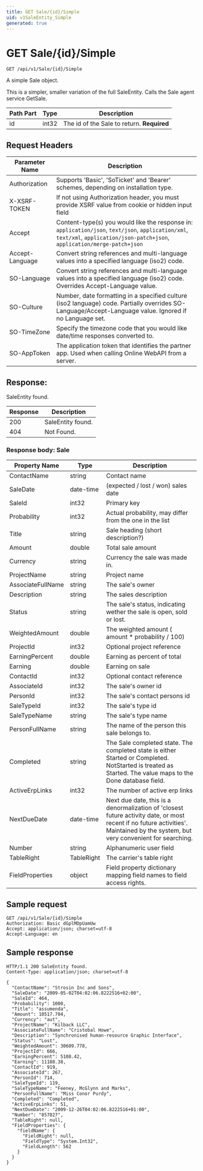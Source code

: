```yaml
---
title: GET Sale/{id}/Simple
uid: v1SaleEntity_Simple
generated: true
---
```


# GET Sale/{id}/Simple

```http
GET /api/v1/Sale/{id}/Simple
```

A simple Sale object.


This is a simpler, smaller variation of the full SaleEntity. Calls the Sale agent service GetSale.





| Path Part | Type | Description |
|-----------|------|-------------|
| id | int32 | The id of the Sale to return. **Required** |



## Request Headers

| Parameter Name | Description |
|----------------|-------------|
| Authorization  | Supports 'Basic', 'SoTicket' and 'Bearer' schemes, depending on installation type. |
| X-XSRF-TOKEN   | If not using Authorization header, you must provide XSRF value from cookie or hidden input field |
| Accept         | Content-type(s) you would like the response in: `application/json`, `text/json`, `application/xml`, `text/xml`, `application/json-patch+json`, `application/merge-patch+json` |
| Accept-Language | Convert string references and multi-language values into a specified language (iso2) code. |
| SO-Language | Convert string references and multi-language values into a specified language (iso2) code. Overrides Accept-Language value. |
| SO-Culture | Number, date formatting in a specified culture (iso2 language) code. Partially overrides SO-Language/Accept-Language value. Ignored if no Language set. |
| SO-TimeZone | Specify the timezone code that you would like date/time responses converted to. |
| SO-AppToken | The application token that identifies the partner app. Used when calling Online WebAPI from a server. |


## Response:

SaleEntity found.

| Response | Description |
|----------------|-------------|
| 200 | SaleEntity found. |
| 404 | Not Found. |

### Response body: Sale

| Property Name | Type |  Description |
|----------------|------|--------------|
| ContactName | string | Contact name |
| SaleDate | date-time | (expected / lost / won) sales date |
| SaleId | int32 | Primary key |
| Probability | int32 | Actual probability, may differ from the one in the list |
| Title | string | Sale heading (short description?) |
| Amount | double | Total sale amount |
| Currency | string | Currency the sale was made in. |
| ProjectName | string | Project name |
| AssociateFullName | string | The sale's owner |
| Description | string | The sales description |
| Status | string | The sale's status, indicating wether the sale is open, sold or lost. |
| WeightedAmount | double | The weighted amount ( amount *  probability / 100) |
| ProjectId | int32 | Optional project reference |
| EarningPercent | double | Earning as percent of total |
| Earning | double | Earning on sale |
| ContactId | int32 | Optional contact reference |
| AssociateId | int32 | The sale's owner id |
| PersonId | int32 | The sale's contact persons id |
| SaleTypeId | int32 | The sale's type id |
| SaleTypeName | string | The sale's type name |
| PersonFullName | string | The name of the person this sale belongs to. |
| Completed | string | The Sale completed state. The completed state is either Started or Completed. NotStarted is treated as Started. The value maps to the Done database field. |
| ActiveErpLinks | int32 | The number of active erp links |
| NextDueDate | date-time | Next due date, this is a denormalization of 'closest future activity date, or most recent if no future activities'. Maintained by the system, but very convenient for searching. |
| Number | string | Alphanumeric user field |
| TableRight | TableRight | The carrier's table right |
| FieldProperties | object | Field property dictionary mapping field names to field access rights. |

## Sample request

```http!
GET /api/v1/Sale/{id}/Simple
Authorization: Basic dGplMDpUamUw
Accept: application/json; charset=utf-8
Accept-Language: en
```

## Sample response

```http_
HTTP/1.1 200 SaleEntity found.
Content-Type: application/json; charset=utf-8

{
  "ContactName": "Strosin Inc and Sons",
  "SaleDate": "2009-05-02T04:02:06.8222516+02:00",
  "SaleId": 464,
  "Probability": 1000,
  "Title": "assumenda",
  "Amount": 10517.704,
  "Currency": "aut",
  "ProjectName": "Kilback LLC",
  "AssociateFullName": "Cristobal Howe",
  "Description": "Synchronised human-resource Graphic Interface",
  "Status": "Lost",
  "WeightedAmount": 30609.778,
  "ProjectId": 666,
  "EarningPercent": 5108.42,
  "Earning": 11188.38,
  "ContactId": 919,
  "AssociateId": 267,
  "PersonId": 714,
  "SaleTypeId": 119,
  "SaleTypeName": "Feeney, McGlynn and Marks",
  "PersonFullName": "Miss Conor Purdy",
  "Completed": "Completed",
  "ActiveErpLinks": 51,
  "NextDueDate": "2009-12-26T04:02:06.8222516+01:00",
  "Number": "857827",
  "TableRight": null,
  "FieldProperties": {
    "fieldName": {
      "FieldRight": null,
      "FieldType": "System.Int32",
      "FieldLength": 562
    }
  }
}
```
